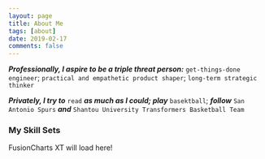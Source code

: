 ```yaml
---
layout: page
title: About Me
tags: [about]
date: 2019-02-17
comments: false
---
```

    
***Professionally, I aspire to be a triple threat person:*** `get-things-done engineer`; `practical and empathetic product shaper`; `long-term strategic thinker`

***Privately, I try to*** `read` ***as much as I could; play*** `basektball`; ***follow*** `San Antonio Spurs` ***and*** `Shantou University Transformers Basketball Team`

### My Skill Sets

<html>
<head>
	<title>My first chart using FusionCharts Suite XT</title>
	<script type="text/javascript" src="https://cdn.fusioncharts.com/fusioncharts/latest/fusioncharts.js"></script>
	<script type="text/javascript" src="https://cdn.fusioncharts.com/fusioncharts/latest/themes/fusioncharts.theme.fusion.js"></script>
	<script type="text/javascript">
		FusionCharts.ready(function(){
			var chartObj = new FusionCharts({
    type: 'radar',
    renderAt: 'chart-container',
    width: '600',
    height: '350',
    dataFormat: 'json',
    dataSource: {
        "chart": {
            "caption": "Store rating across parameters",
            "subCaption": "Based on customer feedback survey",
            "numberPreffix": "$",
            "theme": "fusion",
            "radarfillcolor": "#ffffff",
        },
        "categories": [{
            "category": [{
                "label": "Ambience"
            }, {
                "label": "Product Assortment"
            }, {
                "label": "Price Competitiveness"
            }, {
                "label": "Service"
            }, {
                "label": "Recommend to others"
            }]
        }],
        "dataset": [{
            "seriesname": "User Ratings",
            "data": [{
                "value": "3.5"
            }, {
                "value": "4.8"
            }, {
                "value": "3.1"
            }, {
                "value": "4.0"
            }, {
                "value": "3.6"
            }]
        }]
    }
}
);
			chartObj.render();
		});
	</script>
	</head>
	<body>
		<div id="chart-container">FusionCharts XT will load here!</div>
	</body>
</html>

